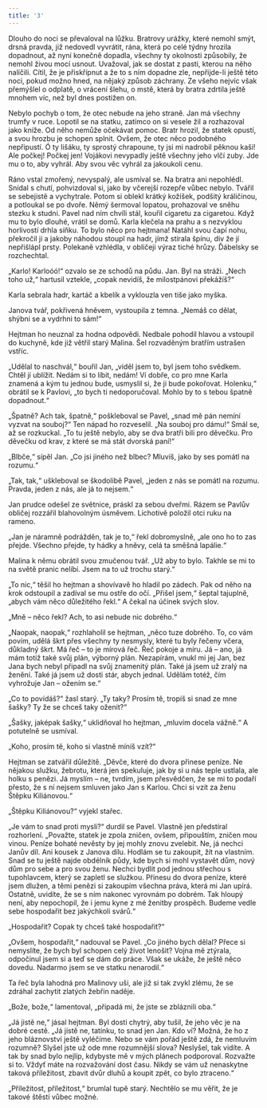 ```yaml
---
title: '3'
---
```


Dlouho do noci se převaloval na lůžku. Bratrovy urážky, které nemohl smýt, drsná pravda, již nedovedl vyvrátit, rána, která po celé týdny hrozila dopadnout, až nyní konečně dopadla, všechny ty okolnosti způsobily, že nemohl živou mocí usnout. Uvažoval, jak se dostat z pasti, kterou na něho nalíčili. Cítil, že je přiskřípnut a že to s ním dopadne zle, nepřijde-li ještě této noci, pokud možno hned, na nějaký způsob záchrany. Ze všeho nejvíc však přemýšlel o odplatě, o vrácení šlehu, o mstě, která by bratra zdrtila ještě mnohem víc, než byl dnes postižen on.

Nebylo pochyb o tom, že otec nebude na jeho straně. Jan má všechny trumfy v ruce. Lopotil se na statku, zatímco on si vesele žil a rozhazoval jako kníže. Od něho nemůže očekávat pomoc. Bratr hrozil, že statek opustí, a svou hrozbu je schopen splnit. Ovšem, že otec něco podobného nepřipustí. Ó ty lišáku, ty sprostý chrapoune, ty jsi mi nadrobil pěknou kaši! Ale počkej! Počkej jen! Vojákovi nevypadly ještě všechny jeho vlčí zuby. Jde mu o to, aby vyhrál. Aby svou věc vyhrál za jakoukoli cenu.

Ráno vstal zmořený, nevyspalý, ale usmíval se. Na bratra ani nepohlédl. Snídal s chutí, pohvizdoval si, jako by včerejší rozepře vůbec nebylo. Tvářil se sebejistě a vychytrale. Potom si oblekl krátký kožíšek, podšitý králičinou, a potloukal se po dvoře. Němý šermoval lopatou, prohazoval ve sněhu stezku k studni. Pavel nad ním chvíli stál, kouřil cigaretu za cigaretou. Když mu to bylo dlouhé, vrátil se domů. Karla klečela na prahu a s nezvyklou horlivostí drhla síňku. To bylo něco pro hejtmana! Natáhl svou čapí nohu, překročil ji a jakoby náhodou stoupl na hadr, jímž stírala špínu, div že jí nepřišlápl prsty. Polekaně vzhlédla, v obličeji výraz tiché hrůzy. Ďábelsky se rozchechtal.

„Karlo! Karloóó!“ ozvalo se ze schodů na půdu. Jan. Byl na stráži. „Nech toho už,“ hartusil vztekle, „copak nevidíš, že milostpánovi překážíš?“

Karla sebrala hadr, kartáč a kbelík a vyklouzla ven tiše jako myška.

Janova tvář, pokřivená hněvem, vystoupila z temna. „Nemáš co dělat, shýbni se a vydrhni to sám!“

Hejtman ho neuznal za hodna odpovědi. Nedbale pohodil hlavou a vstoupil do kuchyně, kde již větřil starý Malina. Šel rozvaděným bratřím ustrašen vstříc.

„Udělal to naschvál,“ bouřil Jan, „viděl jsem to, byl jsem toho svědkem. Chtěl jí ublížit. Nedám si to líbit, nedám! Ví dobře, co pro mne Karla znamená a kým tu jednou bude, usmyslil si, že ji bude pokořovat. Holenku,“ obrátil se k Pavlovi, „to bych ti nedoporučoval. Mohlo by to s tebou špatně dopadnout.“

„Špatně? Ach tak, špatně,“ poškleboval se Pavel, „snad mě pán nemíní vyzvat na souboj?“ Ten nápad ho rozveselil. „Na souboj pro dámu!“ Smál se, až se rozkuckal. „To tu ještě nebylo, aby se dva bratři bili pro děvečku. Pro děvečku od krav, z které se má stát dvorská paní!“

„Blbče,“ sípěl Jan. „Co jsi jiného než blbec? Mluvíš, jako by ses pomátl na rozumu.“

„Tak, tak,“ uškleboval se škodolibě Pavel, „jeden z nás se pomátl na rozumu. Pravda, jeden z nás, ale já to nejsem.“

Jan prudce odešel ze světnice, práskl za sebou dveřmi. Rázem se Pavlův obličej rozzářil blahovolným úsměvem. Lichotivě položil otci ruku na rameno.

„Jan je náramně podrážděn, tak je to,“ řekl dobromyslně, „ale ono ho to zas přejde. Všechno přejde, ty hádky a hněvy, celá ta směšná lapálie.“

Malina k němu obrátil svou zmučenou tvář. „Už aby to bylo. Takhle se mi to na světě pranic nelíbí. Jsem na to už trochu starý.“

„To nic,“ těšil ho hejtman a shovívavě ho hladil po zádech. Pak od něho na krok odstoupil a zadíval se mu ostře do očí. „Přišel jsem,“ šeptal tajuplně, „abych vám něco důležitého řekl.“ A čekal na účinek svých slov.

„Mně – něco řekl? Ach, to asi nebude nic dobrého.“

„Naopak, naopak,“ rozhlaholil se hejtman, „něco tuze dobrého. To, co vám povím, udělá škrt přes všechny ty nesmysly, které tu byly řečeny včera, důkladný škrt. Má řeč – to je mírová řeč. Řeč pokoje a míru. Já – ano, já mám totiž také svůj plán, výborný plán. Nezapírám, vnukl mi jej Jan, bez Jana bych nebyl připadl na svůj znamenitý plán. Také já jsem už zralý na ženění. Také já jsem už dosti stár, abych jednal. Udělám totéž, čím vyhrožuje Jan – ožením se.“

„Co to povídáš?“ žasl starý. „Ty taky? Prosím tě, tropíš si snad ze mne šašky? Ty že se chceš taky oženit?“

„Šašky, jaképak šašky,“ uklidňoval ho hejtman, „mluvím docela vážně.“ A potutelně se usmíval.

„Koho, prosím tě, koho si vlastně míníš vzít?“

Hejtman se zatvářil důležitě. „Děvče, které do dvora přinese peníze. Ne nějakou služku, žebrotu, která jen spekuluje, jak by si u nás teple ustlala, ale holku s penězi. Já myslím – ne, tvrdím, jsem přesvědčen, že se mi to podaří přesto, že s ní nejsem smluven jako Jan s Karlou. Chci si vzít za ženu Štěpku Kiliánovou.“

„Štěpku Kiliánovou?“ vyjekl stařec.

„Je vám to snad proti mysli?“ durdil se Pavel. Vlastně jen předstíral rozhorlení. „Považte, statek je zpola zničen, ovšem, připouštím, zničen mou vinou. Peníze bohaté nevěsty by jej mohly znovu zvelebit. Ne, já nechci Janův díl. Ani kousek z Janova dílu. Hodlám se tu zakoupit, žít na vlastním. Snad se tu ještě najde obdélník půdy, kde bych si mohl vystavět dům, nový dům pro sebe a pro svou ženu. Nechci bydlit pod jednou střechou s tupohlavcem, který se zapletl se služkou. Přinesu do dvora peníze, které jsem dlužen, a těmi penězi si zakoupím všechna práva, která mi Jan upírá. Ostatně, uvidíte, že se s ním nakonec vyrovnám po dobrém. Tak hloupý není, aby nepochopil, že i jemu kyne z mé ženitby prospěch. Budeme vedle sebe hospodařit bez jakýchkoli svárů.“

„Hospodařit? Copak ty chceš také hospodařit?“

„Ovšem, hospodařit,“ nadouval se Pavel. „Co jiného bych dělal? Přece si nemyslíte, že bych byl schopen celý život lenošit? Vojna mě ztýrala, odpočinul jsem si a teď se dám do práce. Však se ukáže, že ještě něco dovedu. Nadarmo jsem se ve statku nenarodil.“

Ta řeč byla lahodná pro Malinovy uši, ale již si tak zvykl zlému, že se zdráhal zachytit zlatých žebřin naděje.

„Bože, bože,“ lamentoval, „připadá mi, že jste se zbláznili oba.“

„Já jistě ne,“ jásal hejtman. Byl dosti chytrý, aby tušil, že jeho věc je na dobré cestě. „Já jistě ne, tatínku, to snad jen Jan. Kdo ví? Možná, že ho z jeho bláznovství ještě vyléčíme. Nebo se vám pořád ještě zdá, že nemluvím rozumně? Slyšel jste už ode mne rozumnější slova? Neslyšel, tak vidíte. A tak by snad bylo nejlíp, kdybyste mě v mých plánech podporoval. Rozvažte si to. Vždyť máte na rozvažování dost času. Nikdy se vám už nenaskytne taková příležitost, zbavit dvůr dluhů a koupit zpět, co bylo ztraceno.“

„Příležitost, příležitost,“ brumlal tupě starý. Nechtělo se mu věřit, že je takové štěstí vůbec možné.
